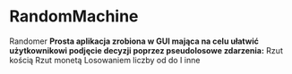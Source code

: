 # RandomMachine
Randomer
**Prosta aplikacja zrobiona w GUI mająca na celu ułatwić użytkownikowi podjęcie decyzji poprzez pseudolosowe zdarzenia:**
Rzut kością
Rzut monetą
Losowaniem liczby od do
I inne
